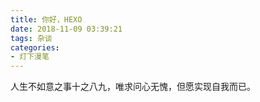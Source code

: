```yaml
---
title: 你好，HEXO
date: 2018-11-09 03:39:21
tags: 杂谈
categories: 
- 灯下漫笔
---
```

人生不如意之事十之八九，唯求问心无愧，但愿实现自我而已。